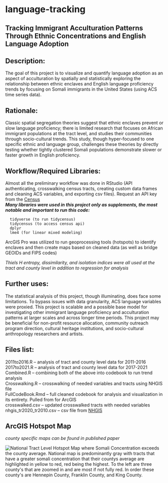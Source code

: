 # language-tracking
## Tracking Immigrant Acculturation Patterns Through Ethnic Concentrations and English Language Adoption

## Description:
The goal of this project is to visualize and quantify language adoption as an aspect of acculturation by spatially and statistically exploring the relationship between ethnic enclaves and English language proficiency trends by focusing on Somali immigrants in the United States (using ACS time series data).

## Rationale:
Classic spatial segregation theories suggest that ethnic enclaves prevent or slow language proficiency; there is limited research that focuses on African immigrant populations at the tract level, and studies their communities through socio-cultural trends. This study, though hyper-focused to one specific ethnic and language group, challenges these theories by directly testing whether tightly clustered Somali populations demonstrate slower or faster growth in English proficiency.

## Workflow/Required Libraries:
Almost all the preliminary workflow was done in RStudio (API authenticating, crosswalking census tracts, creating custom data frames and cleaning ACS variables, and exporting csv files). Request an API key from the [Census](https://api.census.gov/data/key_signup.html)  
***Many libraries were used in this project only as supplements, the most notable and important to run this code:***  
```
  tidyverse (to run tidycensus)  
  tidycensus (to access census api)  
  dplyr  
  lme4 (for linear mixed modeling)  
```

ArcGIS Pro was utilized to run geoprocessing tools (hotspots) to identify enclaves and then create maps based on cleaned data (as well as bridge GEOIDs and FIPS codes)

_Thiels H entropy, dissimilarity, and isolation indices were all used at the tract and county level in addition to regression for analysis_

## Further uses:
The statistical analysis of this project, though illuminating, does face some limitations. To bypass issues with data granularity, ACS language variables were proxied. This project is scalable and a possible base model for investigating other immigrant language proficiency and acculturation patterns at larger scales and across longer time periods.
This project may be beneficial for non-profit resource allocation, community outreach program direction, cultural heritage institutions, and socio-cultural anthropology researchers and artists.

## Files list:
2011to2016.R – analysis of tract and county level data for 2011-2016  
2017to2021.R – analysis of tract and county level data for 2017-2021  
Combined.R – combining both of the above into codebook to run trend analysis  
Crosswalking.R – crosswalking of needed variables and tracts using NHGIS file  
FullCodeBook.Rmd – full cleaned codebook for analysis and visualization in its entirety. Pulled from for ArcGIS  
crosswalked.csv – updated crosswalked tracts with needed variables  
nhgis_tr2020_tr2010.csv – csv file from [NHGIS](https://www.nhgis.org/geographic-crosswalks)  

## ArcGIS Hotspot Map 
_county specific maps can be found in published paper_

![National Tract Level Hotspot Map where Somali Concentration exceeds the county average. National map is predominantly gray with tracts that have a greater somali concentration that their countys average are highlighted in yellow to red, red being the highest. To the left are three county's that are zoomed in and are most if not fully red. In order these county's are Hennepin County, Franklin County, and King County.](https://github.com/user-attachments/assets/9a77a877-16be-4757-8e2e-e3f3bfe99c1f)
